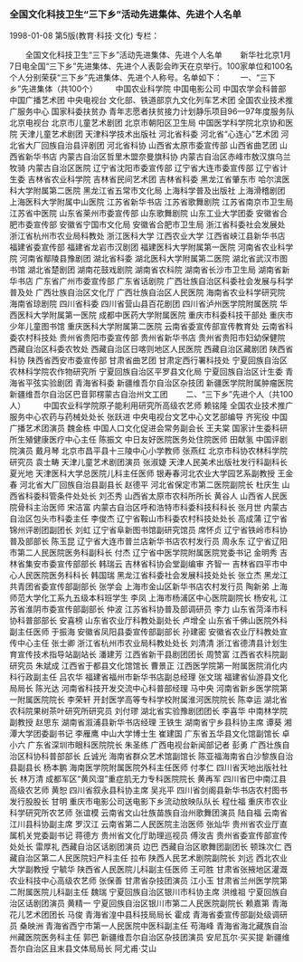### 全国文化科技卫生“三下乡”活动先进集体、先进个人名单

1998-01-08
第5版(教育·科技·文化)
专栏：

　　全国文化科技卫生“三下乡”活动先进集体、先进个人名单
　　新华社北京1月7日电全国“三下乡”先进集体、先进个人表彰会昨天在京举行。100家单位和100名个人分别荣获“三下乡”先进集体、先进个人称号。名单如下：
　　一、“三下乡”先进集体（共100个）
　　中国农业科学院  中国电影公司  中国农学会科普部  中国广播艺术团  中央电视台  文化部、铁道部京九文化列车艺术团  全国农业技术推广服务中心  国家科委扶贫办  青年志愿者扶贫接力计划静乐项目96—97年度服务队  北京电视台  北京市儿童艺术剧团  北京市朝阳区卫生局  中国医学科学院北京协和医院  天津儿童艺术剧团  天津科学技术出版社  河北省科委  河北省“心连心”艺术团  河北省大厂回族自治县评剧团  河北省科协  山西省太原市委宣传部  山西省曲艺团  山西省新华书店  内蒙古自治区哲里木盟奈曼旗科协  内蒙古自治区赤峰市敖汉旗乌兰牧骑  内蒙古自治区医院  辽宁省沈阳市委宣传部  辽宁省大连市委宣传部  辽宁省计生委  吉林省农业科学院  吉林省民间艺术团  吉林省科委  黑龙江省肇东市  哈尔滨医科大学附属第二医院
  黑龙江省五常市文化局  上海科学普及出版社  上海滑稽剧团  上海医科大学附属中山医院  江苏省新华书店  江苏省歌舞剧院  江苏省南京市卫生局  江苏省中医院  山东省莱州市委宣传部  山东歌舞剧院  山东工业大学团委  安徽省合肥市委宣传部  安徽省宁国市文化局  安徽省合肥市卫生局  浙江省科委社会发展处  浙江省杭州市农业局科教处  浙江医科大学  江西农业大学  江西省峡江县新华书店  福建省委宣传部  福建省龙岩市汉剧团  福建医科大学附属第一医院  河南省农业科学院  河南省鄢陵县豫剧团  湖北省科委  湖北医科大学附属第二医院  湖北省武汉市图书馆  湖北省楚剧团  湖南花鼓戏剧院  湖南省农科院  湖南省长沙市卫生局  湖南省新华书店  广东省广州市委宣传部  广东省话剧院  广西壮族自治区科委社会发展与科学普及处  广西壮族自治区文化厅  广西壮族自治区人民医院  海南省农业科学研究院
  海南省琼剧院  四川省科委  四川省营山县百花剧团  四川省泸州医学院附属医院  华西医科大学附属第一医院  成都中医药大学附属医院
  重庆市科委科技干部处  重庆市少年儿童图书馆  重庆医科大学附属第二医院  云南省委宣传部宣传教育处  云南省科委农村科技处  贵州省贵阳市委宣传部  贵州省新华书店  贵州省贵阳市妇幼保健院  西藏自治区科委农牧处  西藏自治区日喀则地区人民医院  西藏自治区藏剧团  陕西省科协  陕西省西安市委宣传部  甘肃省曲艺团  甘肃定西行署科技处  宁夏回族自治区农林科学院农作物研究所  宁夏回族自治区平罗县文化局  宁夏回族自治区计生委  青海省平弦实验剧团  青海省科委  新疆维吾尔自治区杂技团  新疆医学院附属肿瘤医院  新疆维吾尔自治区巴音郭楞蒙古自治州文工团
　　二、“三下乡”先进个人（共100人）
　　中国农业科学院原子能利用研究所高级农艺师  赖铭隆  全国农业技术推广服务中心农药与药械处处长  张跃进  中央电视台文艺中心文艺部编导  齐宪役  中国广播艺术团演员  魏金栋  中国人口文化促进会常务副会长  王夫棠  国家计生委科研所生殖健康医疗中心主任  陈振文  中日友好医院医务处住院医师  田献氢  中国评剧院演员  戴月琴  北京市昌平县十三陵中心小学教师  张燕红  北京市科协农林科学院研究员  袁士畴  天津儿童艺术剧团演员  张淑婕  天津人民美术出版社发行科副科长  夏光地  天津医科大学总医院儿科主任医师 银寿春河北农业大学园艺系副教授  王金春  河北省大厂回族自治县副县长  赵德平  河北省保定市第二医院副院长  杜庆生  山西省科委科管条件处处长  刘丕秀  山西省太原市农科所所长  黄谷人  山西省人民医院骨科主治医师  宋洁富  内蒙古自治区呼和浩特市科委科技科科长  张月世  内蒙古自治区包头市科委主任  李俊杰  辽宁省鞍山市科委农村科技处处长  高成蒲  辽宁省锦州评剧团副团长  刘虹  辽宁省阜新图书馆副研究馆员  席怀贞  辽宁省铁岭市科协普及部部长  陈玉昆  辽宁省大连市普兰店新华书店农村发行员  周永东  辽宁省辽阳市第二人民医院医务科副科长  付杰  辽宁省中医学院附属医院党委书记  金明秀  吉林省集安市委宣传部部长  韩瑞云  吉林省科协会堂副编审  齐智一  吉林省四平市中心人民医院医务科科长  韩国瑞  黑龙江省科委社会发展科技处处长  张立杰  黑龙江共青团省委宣传部副部长  张学会  上海市金山区新华书店农村发行员  陶新弟  上海师范大学化工系九五级本科班学生  李凤  上海市杨浦区中心医院副院长  杨安礼  江苏省淮阴市委宣传部副部长  仲波  江苏省科协普及部调研员  李力  山东省菏泽市科协科普部部长  安喜榜  山东省农业厅科教处副处长  卢增全  山东省千佛山医院外科副主任医师  于振海  安徽省凤阳县委宣传部副部长  孙建密  安徽省农业厅科教处宣传中心主任  张士卿  浙江省杭州市农业局科教处处长  刘清清  浙江省德清县计划生育宣传技术指导站副站长  潘建芳  江西省新干县剧团团长  周赞富  江西省农科院副研究员  朱斌成  江西省于都县文化馆馆长  曹景正  江西医学院第一附属医院消化内科行政副主任  吕农华  福建省福州市新华书店副总经理  张文瑞  福建省仙游县文化局局长  陈光达  河南省科技开发交流中心科普部经理  马中央  河南省新乡医学院第一附属医院院长  李荣轩  开封医学高等专科学校附属淮河医院院长  陈幸运  湖北省农科院果树茶叶研究所研究员  刘付璆  湖北省实验豫剧团团长  李喜华  中南林学院副教授  赵思东  湖南省溆浦县新华书店经理  王铁生  湖南省宁乡县科协主席  谭葵  湘潭大学团委副书记  李雁鹰  中山大学博士生  崔建国  广东省五华县文化馆副馆长  卓小六  广东省深圳市眼科医院院长  朱圣练  广西电视台新闻部记者  彭勇  广西壮族自治区科协科普部部长  丘诚光  海南省群众艺术馆副馆长  陈亚福海南省白沙黎族自治县副县长  杨本鹏  海南医学院附属医院外科主任医师  付孝仁  四川省天地出版社社长  林万清  成都军区“黄风湿”重症肌无力专科医院院长  黄再军  四川省巴中南江县高级农艺师  黄恕  四川省叙永县科协主席  吴兆平  四川省剑阁县新华书店农村图书发行股股长  甘明  重庆市电影公司送电影下乡流动放映队队长  程仕福  重庆市农业科学研究所农艺师  张谊模  云南省文山壮族苗族自治州歌舞团演员  陆自福  云南省江川县科协副主席  罗汉江  云南省第二人民医院主治医师  张灿华  贵州省农业厅直属机关党委副书记  蒋德方  贵州省文化厅助理巡视员  傅汝吉  贵州省委宣传部宣传处处长
  雷厚礼  西藏自治区话剧团演员  边巴  西藏自治区歌舞团副团长  顿珠次仁  西藏自治区第二人民医院妇产科主任  拉布  陕西人民艺术剧院副院长  刘远  西北农业大学副教授  宁毓华  陕西省人民医院儿科副主任医师  王可胜  甘肃省张掖地区灌溉农业科技中心高级农艺师
  张保善  甘肃省杂技团演员  江小玉  甘肃省兰州医学院第二附属医院儿科副主任  魏瑞  宁夏回族自治区银川市科协主席  洪维祖  宁夏回族自治区话剧团演员  黄精一  宁夏回族自治区银川市第二人民医院副院长  赖嘉第  青海花儿艺术团团长  马俊  青海省湟中县科技局局长  霍成  青海省委宣传部副处级调研员  桑映洲  青海省西宁市第一人民医院中医科副主任  苟海峰  青海省海北藏族自治州藏医院医务科主任  郭巴  新疆维吾尔自治区杂技团演员  安尼瓦尔·买买提  新疆维吾尔自治区且末县文体局局长  阿尤甫·艾山

